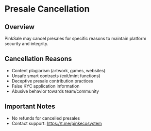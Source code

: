 # Presale Cancellation

## Overview
PinkSale may cancel presales for specific reasons to maintain platform security and integrity.

## Cancellation Reasons
- Content plagiarism (artwork, games, websites)
- Unsafe smart contracts (exit/mint functions)
- Deceptive presale contribution practices
- False KYC application information
- Abusive behavior towards team/community

## Important Notes
- No refunds for cancelled presales
- Contact support: https://t.me/pinkecosystem